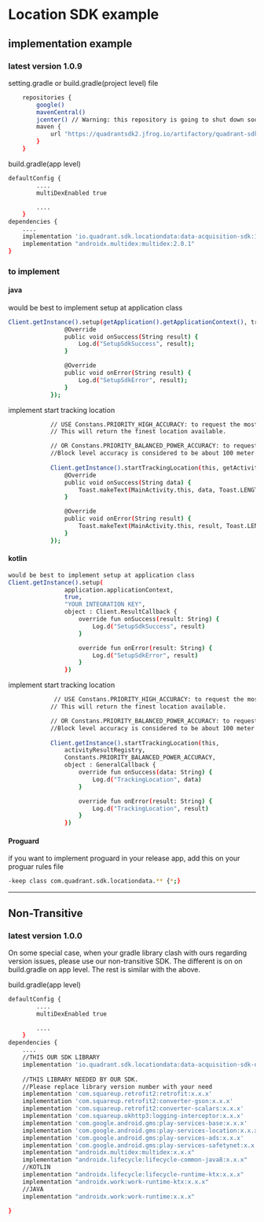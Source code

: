 # Location SDK example
## implementation example
### latest version 1.0.9


setting.gradle or build.gradle(project level) file
```sh
    repositories {
        google()
        mavenCentral()
        jcenter() // Warning: this repository is going to shut down soon
        maven {
            url "https://quadrantsdk2.jfrog.io/artifactory/quadrant-sdk/"
        }
    }
```


build.gradle(app level)
```sh
defaultConfig {
        ....
        multiDexEnabled true

        ....
    }
dependencies {
    ....
    implementation 'io.quadrant.sdk.locationdata:data-acquisition-sdk:1.0.9'
    implementation "androidx.multidex:multidex:2.0.1"
}
```


### to implement
#### java

would be best to implement setup at application class
```sh
Client.getInstance().setup(getApplication().getApplicationContext(), true, "YOUR INTEGRATION KEY", new Client.ResultCallback() {
                @Override
                public void onSuccess(String result) {
                    Log.d("SetupSdkSuccess", result);
                }

                @Override
                public void onError(String result) {
                    Log.d("SetupSdkError", result);
                }
            });
```

implement start tracking location
```sh
            // USE Constans.PRIORITY_HIGH_ACCURACY: to request the most accurate locations available.
            // This will return the finest location available.

            // OR Constans.PRIORITY_BALANCED_POWER_ACCURACY: to request "block" level accuracy.
            //Block level accuracy is considered to be about 100 meter accuracy. Using a coarse accuracy such as this often consumes less power.
            
            Client.getInstance().startTrackingLocation(this, getActivityResultRegistry(), Constants.PRIORITY_BALANCED_POWER_ACCURACY,new GeneralCallback() {
                @Override
                public void onSuccess(String data) {
                    Toast.makeText(MainActivity.this, data, Toast.LENGTH_LONG).show();
                }

                @Override
                public void onError(String result) {
                    Toast.makeText(MainActivity.this, result, Toast.LENGTH_LONG).show();
                }
            });
```
#### kotlin
```sh
would be best to implement setup at application class
Client.getInstance().setup(
                application.applicationContext,
                true,
                "YOUR INTEGRATION KEY",
                object : Client.ResultCallback {
                    override fun onSuccess(result: String) {
                        Log.d("SetupSdkSuccess", result)
                    }

                    override fun onError(result: String) {
                        Log.d("SetupSdkError", result)
                    }
                })
```

implement start tracking location
```sh
             // USE Constans.PRIORITY_HIGH_ACCURACY: to request the most accurate locations available.
            // This will return the finest location available.

            // OR Constans.PRIORITY_BALANCED_POWER_ACCURACY: to request "block" level accuracy.
            //Block level accuracy is considered to be about 100 meter accuracy. Using a coarse accuracy such as this often consumes less power.
            
            Client.getInstance().startTrackingLocation(this,
                activityResultRegistry,
                Constants.PRIORITY_BALANCED_POWER_ACCURACY,
                object : GeneralCallback {
                    override fun onSuccess(data: String) {
                        Log.d("TrackingLocation", data)
                    }

                    override fun onError(result: String) {
                        Log.d("TrackingLocation", result)
                    }
                })
```

#### Proguard
if you want to implement proguard in your release app, add this on your proguar rules file
```sh
-keep class com.quadrant.sdk.locationdata.** {*;}
```



-----------------------------------------------------------------------

## Non-Transitive
### latest version 1.0.0
On some special case, when your gradle library clash with ours regarding version issues, please use our non-transitive SDK.
The different is on on build.gradle on app level. The rest is similar with the above.

build.gradle(app level)
```sh
defaultConfig {
        ....
        multiDexEnabled true

        ....
    }
dependencies {
    ....
    //THIS OUR SDK LIBRARY
    implementation 'io.quadrant.sdk.locationdata:data-acquisition-sdk-non-transitive:1.0.0'
    
    //THIS LIBRARY NEEDED BY OUR SDK.
    //Please replace library version number with your need
    implementation 'com.squareup.retrofit2:retrofit:x.x.x'
    implementation 'com.squareup.retrofit2:converter-gson:x.x.x'
    implementation 'com.squareup.retrofit2:converter-scalars:x.x.x'
    implementation 'com.squareup.okhttp3:logging-interceptor:x.x.x'
    implementation 'com.google.android.gms:play-services-base:x.x.x'
    implementation 'com.google.android.gms:play-services-location:x.x.x'
    implementation 'com.google.android.gms:play-services-ads:x.x.x'
    implementation 'com.google.android.gms:play-services-safetynet:x.x.x'
    implementation "androidx.multidex:multidex:x.x.x"
    implementation "androidx.lifecycle:lifecycle-common-java8:x.x.x"
    //KOTLIN
    implementation "androidx.lifecycle:lifecycle-runtime-ktx:x.x.x"
    implementation "androidx.work:work-runtime-ktx:x.x.x"
    //JAVA
    implementation "androidx.work:work-runtime:x.x.x"
    
}
```
